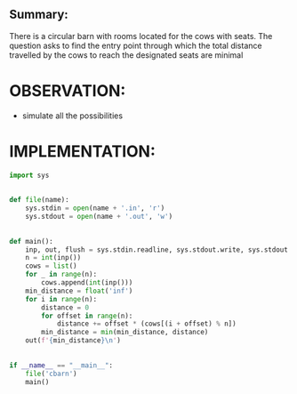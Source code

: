 ## Summary:
There is a circular barn with rooms located for the cows with seats. The question asks to find the entry point through which the total distance travelled by the cows to reach the designated seats are minimal

# OBSERVATION:
- simulate all the possibilities

# IMPLEMENTATION:
```py
import sys  
  
  
def file(name):  
    sys.stdin = open(name + '.in', 'r')  
    sys.stdout = open(name + '.out', 'w')  
  
  
def main():  
    inp, out, flush = sys.stdin.readline, sys.stdout.write, sys.stdout.flush  
    n = int(inp())  
    cows = list()  
    for _ in range(n):  
        cows.append(int(inp()))  
    min_distance = float('inf')  
    for i in range(n):  
        distance = 0  
        for offset in range(n):  
            distance += offset * (cows[(i + offset) % n])  
        min_distance = min(min_distance, distance)  
    out(f'{min_distance}\n')  
  
  
if __name__ == "__main__":  
    file('cbarn')  
    main()
```